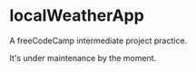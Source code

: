 # localWeatherApp
A freeCodeCamp intermediate project practice.

It's under maintenance by the moment.
